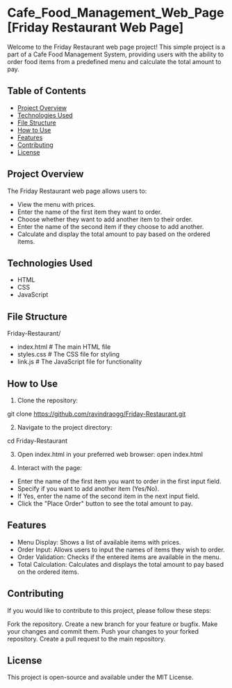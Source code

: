 # Cafe_Food_Management_Web_Page [Friday Restaurant Web Page]

Welcome to the Friday Restaurant web page project! This simple project is a part of a Cafe Food Management System, providing users with the ability to order food items from a predefined menu and calculate the total amount to pay.

## Table of Contents

- [Project Overview](#project-overview)
- [Technologies Used](#technologies-used)
- [File Structure](#file-structure)
- [How to Use](#how-to-use)
- [Features](#features)
- [Contributing](#contributing)
- [License](#license)

## Project Overview

The Friday Restaurant web page allows users to:
- View the menu with prices.
- Enter the name of the first item they want to order.
- Choose whether they want to add another item to their order.
- Enter the name of the second item if they choose to add another.
- Calculate and display the total amount to pay based on the ordered items.

## Technologies Used

- HTML
- CSS
- JavaScript

## File Structure


Friday-Restaurant/

- index.html # The main HTML file
- styles.css # The CSS file for styling
- link.js # The JavaScript file for functionality

## How to Use
1. Clone the repository:

git clone https://github.com/ravindraogg/Friday-Restaurant.git

2. Navigate to the project directory:

cd Friday-Restaurant

3. Open index.html in your preferred web browser:
   open index.html

4. Interact with the page:

- Enter the name of the first item you want to order in the first input field.
- Specify if you want to add another item (Yes/No).
- If Yes, enter the name of the second item in the next input field.
- Click the "Place Order" button to see the total amount to pay.


## Features
- Menu Display: Shows a list of available items with prices.
- Order Input: Allows users to input the names of items they wish to order.
- Order Validation: Checks if the entered items are available in the menu.
- Total Calculation: Calculates and displays the total amount to pay based on the ordered items.

## Contributing
If you would like to contribute to this project, please follow these steps:

Fork the repository.
Create a new branch for your feature or bugfix.
Make your changes and commit them.
Push your changes to your forked repository.
Create a pull request to the main repository.

## License
This project is open-source and available under the MIT License.
